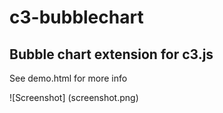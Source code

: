 # c3-bubblechart
Bubble chart extension for c3.js
---

See demo.html for more info

![Screenshot]
(screenshot.png)
